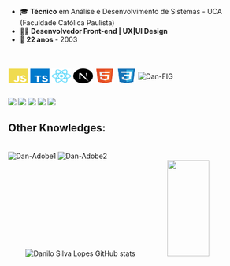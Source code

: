 
<!-- Informações com emojis -->
<div style="text-align: left; padding: 20px 0;">
  <ul>
    <li>🎓 <strong>Técnico</strong> em Análise e Desenvolvimento de Sistemas - UCA (Faculdade Católica Paulista)</li>
    <li>👩‍💻 <strong>Desenvolvedor Front-end | UX|UI Design</strong></li>
    <li>🎂 <strong>22 anos</strong> - 2003</li>
  </ul>
</div>

<div style="display: inline_block"><br>
  <img align="center" alt="Dan-Js" height="30" width="40" src="https://raw.githubusercontent.com/devicons/devicon/master/icons/javascript/javascript-plain.svg">
  <img align="center" alt="Dan-Ts" height="30" width="40" src="https://raw.githubusercontent.com/devicons/devicon/master/icons/typescript/typescript-plain.svg">
  <img align="center" alt="Dan-React" height="30" width="40" src="https://raw.githubusercontent.com/devicons/devicon/master/icons/react/react-original.svg">
    <img align="center" alt="Dan-Next" height="30" width="40" src="https://raw.githubusercontent.com/devicons/devicon/master/icons/nextjs/nextjs-original.svg">
  <img align="center" alt="Dan-HTML" height="30" width="40" src="https://raw.githubusercontent.com/devicons/devicon/master/icons/html5/html5-original.svg">
  <img align="center" alt="Dan-CSS" height="30" width="40" src="https://raw.githubusercontent.com/devicons/devicon/master/icons/css3/css3-original.svg">
  <img align="center" alt="Dan-FIG" height="30" width="40" src="https://upload.wikimedia.org/wikipedia/commons/3/33/Figma-logo.svg">
</div>
  
  ##
 
<div> 
  <a href="https://www.youtube.com/@Nyx_ontv" target="_blank"><img src="https://img.shields.io/badge/YouTube-FF0000?style=for-the-badge&logo=youtube&logoColor=white" target="_blank"></a>
  <a href="https://instagram.com/danilo1opes" target="_blank"><img src="https://img.shields.io/badge/-Instagram-%23E4405F?style=for-the-badge&logo=instagram&logoColor=white" target="_blank"></a>
  <a href="https://discord.gg/aF5xM6kKxW" target="_blank"><img src="https://img.shields.io/badge/Discord-7289DA?style=for-the-badge&logo=discord&logoColor=white" target="_blank"></a> 
  <a href = "mailto:parceriasnyx@gmail.com"><img src="https://img.shields.io/badge/-Gmail-%23333?style=for-the-badge&logo=gmail&logoColor=white" target="_blank"></a>
  <a href="https://www.linkedin.com/in/danilo-1opes/" target="_blank"><img src="https://img.shields.io/badge/-LinkedIn-%230077B5?style=for-the-badge&logo=linkedin&logoColor=white" target="_blank"></a> 
  
</div>

## Other Knowledges:
 
<div style="display: inline_block"><br>
    <img align="center" alt="Dan-Adobe1" src="https://img.shields.io/badge/Adobe%20Photoshop-31A8FF?style=for-the-badge&logo=Adobe%20Photoshop&logoColor=black"> 
    <img align="center" alt="Dan-Adobe2" src="https://img.shields.io/badge/Adobe%20Illustrator-FF9A00?style=for-the-badge&logo=adobe%20illustrator&logoColor=white"> 
</div>

<!-- GitHub Stats -->
<div align="center">  
  <img width="49%" height="195px" src="https://github-readme-stats.vercel.app/api?username=danilo1opes&show_icons=true&count_private=true&hide_border=true&title_color=007BFF&icon_color=007BFF&text_color=c9d1d9&bg_color=0d1117" alt="Danilo Silva Lopes GitHub stats" /> 
  <img width="41%" height="195px" src="https://github-readme-stats.vercel.app/api/top-langs/?username=danilo1opes&layout=compact&hide_border=true&title_color=007BFF&text_color=007BFF&bg_color=0d1117" />
</div>


